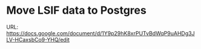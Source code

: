 # Move LSIF data to Postgres

URL: https://docs.google.com/document/d/1Y9p29hK8xrPUTvBdWqP9uAHDg3JLV-HCaxsbCo9-YHQ/edit
